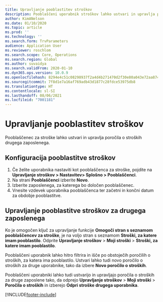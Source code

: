 ```yaml
---
title: Upravljanje pooblastitev stroškov
description: Pooblaščeni uporabnik stroškov lahko ustvari in upravlja poročila o stroških za drugega zaposlenega v organizaciji.
author: KimANelson
ms.date: 01/10/2020
ms.topic: article
ms.prod: ''
ms.technology: ''
ms.search.form: TrvParameters
audience: Application User
ms.reviewer: roschlom
ms.search.scope: Core, Operations
ms.search.region: Global
ms.author: suvaidya
ms.search.validFrom: 2020-01-10
ms.dyn365.ops.version: 10.0.9
ms.openlocfilehash: 8294e4c51c08298937f2a4d4b271470d2f30e80a043e72aa874aa91306ac6712
ms.sourcegitcommit: 7f8d1e7a16af769adb43d1877c28fdce53975db8
ms.translationtype: HT
ms.contentlocale: sl-SI
ms.lasthandoff: 08/06/2021
ms.locfileid: "7001181"
---
```

# <a name="manage-expense-delegation"></a>Upravljanje pooblastitev stroškov

Pooblaščenec za stroške lahko ustvari in upravlja poročila o stroških drugega zaposlenega.

## <a name="configure-expense-delegation"></a>Konfiguracija pooblastitve stroškov

1. Če želite uporabnika nastaviti kot pooblaščenca za stroške, pojdite na **Upravljanje stroškov > Nastavitev> Splošno > Pooblaščenci**.
2. Na strani **Pooblaščenci** izberite **Novo**.
3. Izberite zaposlenega, za katerega bo določen pooblaščenec. 
4. Vnesite vzdevek uporabnika pooblaščenca ter začetni in končni datum za obdobje pooblastitve.

## <a name="manage-expense-delegation-for-another-employee"></a>Upravljanje pooblastitve stroškov za drugega zaposlenega

Ko je omogočen ključ za upravljanje funkcije **Omogoči stran s seznamom pooblaščencev za stroške**, je na voljo stran s seznamom **Stroški, za katere imam pooblastilo**. Odprite **Upravljanje stroškov** > **Moji stroški** > **Stroški, za katere imam pooblastilo**.

Pooblaščeni uporabnik lahko hitro filtrira in išče po obstoječih poročilih o stroških, za katera ima pooblastilo. Ustvari lahko tudi novo poročilo o stroških za druge uporabnike, tako da izbere **Novo poročilo o stroških**.

Pooblaščeni uporabniki lahko tudi ustvarijo in upravljajo poročila o stroških za druge zaposlene tako, da odprejo **Upravljanje stroškov** > **Moji stroški** > **Poročila o stroških** in izberejo **Odpri stroške drugega uporabnika**.


[!INCLUDE[footer-include](../includes/footer-banner.md)]